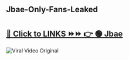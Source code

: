 
 ## Jbae-Only-Fans-Leaked

# <h2><a href="https://clipsfans.com/Jbae&ref=git">🔗 Click to LINKS ⏩⏩ 👉 🟢 Jbae </a></h2>

<a href="https://clipsfans.com/Jbae&ref=git" rel="nofollow" data-target="animated-image.originalLink"><img src="https://i.ibb.co.com/xMMVF88/686577567.gif" alt="Viral Video Original" style="max-width: 100%; display: inline-block;" data-target="animated-image.originalImage"></a>
